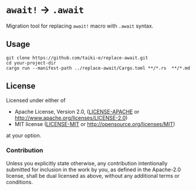 # `await!` -> `.await`

Migration tool for replacing `await!` macro with `.await` syntax.

## Usage

```shell
git clone https://github.com/taiki-e/replace-await.git
cd your-project-dir
cargo run --manifest-path ../replace-await/Cargo.toml **/*.rs  **/*.md
```

## License

Licensed under either of

* Apache License, Version 2.0, ([LICENSE-APACHE](LICENSE-APACHE) or <http://www.apache.org/licenses/LICENSE-2.0>)
* MIT license ([LICENSE-MIT](LICENSE-MIT) or <http://opensource.org/licenses/MIT>)

at your option.

### Contribution

Unless you explicitly state otherwise, any contribution intentionally submitted for inclusion in the work by you, as defined in the Apache-2.0 license, shall be dual licensed as above, without any additional terms or conditions.
